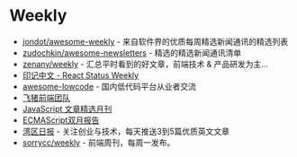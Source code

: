 # Weekly

- [jondot/awesome-weekly](https://github.com/jondot/awesome-weekly) - 来自软件界的优质每周精选新闻通讯的精选列表
- [zudochkin/awesome-newsletters](https://github.com/zudochkin/awesome-newsletters) - 精选的精选新闻通讯清单
- [zenany/weekly](https://github.com/zenany/weekly) - 汇总平时看到的好文章，前端技术 & 产品研发为主...
- [印记中文 - React Status Weekly](https://docschina.org/weekly/react/docs)
- [awesome-lowcode](https://github.com/taowen/awesome-lowcode) - 国内低代码平台从业者交流
- [飞猪前端团队](https://zhuanlan.zhihu.com/fliggy)
- [JavaScript 文章精选月刊](https://github.com/hijiangtao/javascript-articles-monthly)
- [ECMAScript双月报告](https://mp.weixin.qq.com/mp/appmsgalbum?__biz=Mzg4MjE5OTI4Mw==&action=getalbum&album_id=1509426251277631489&scene=173&from_msgid=2247487220&from_itemidx=1&count=3#wechat_redirect)
- [湾区日报](https://wanqu.co/) - 关注创业与技术，每天推送3到5篇优质英文文章
- [sorrycc/weekly](https://github.com/sorrycc/weekly) - 前端周刊，每周一发布。
